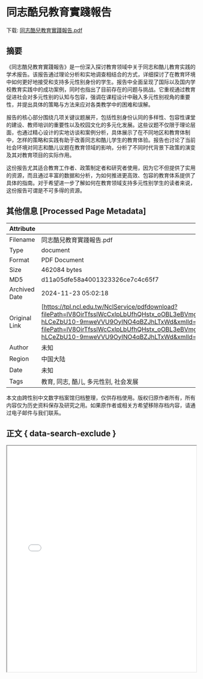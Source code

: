 # 同志酷兒教育實踐報告

<!-- tcd_download_link -->
下载: [同志酷兒教育實踐報告.pdf](同志酷兒教育實踐報告.pdf)
<!-- tcd_download_link_end -->

## 摘要

<!-- tcd_abstract -->
《同志酷兒教育實踐報告》是一份深入探讨教育领域中关于同志和酷儿教育实践的学术报告。该报告通过理论分析和实地调查相结合的方式，详细探讨了在教育环境中如何更好地接受和支持多元性别身份的学生。报告中全面呈现了国际以及国内学校教育实践中的成功案例，同时也指出了目前存在的问题与挑战。它重视通过教育促进社会对多元性别的认知与包容，强调在课程设计中融入多元性别视角的重要性，并提出具体的策略与方法来应对各类教学中的困难和误解。

报告的核心部分围绕几项关键议题展开，包括性别身份认同的多样性、包容性课堂的建设、教师培训的重要性以及校园文化的多元化发展。这些议题不仅限于理论层面，也通过精心设计的实地访谈和案例分析，具体展示了在不同地区和教育体制中，怎样的策略和实践有助于改善同志和酷儿学生的教育体验。报告也讨论了当前社会环境对同志和酷儿议题在教育领域的影响，分析了不同时代背景下政策的演变及其对教育项目的实际作用。

这份报告尤其适合教育工作者、政策制定者和研究者使用，因为它不但提供了实用的资源，而且通过丰富的数据和分析，为如何推进更高效、包容的教育体系提供了具体的指南。对于希望进一步了解如何在教育领域支持多元性别学生的读者来说，这份报告可谓是不可多得的资源。

<!-- tcd_abstract_end -->

## 其他信息 [Processed Page Metadata]

| Attribute       | Value                                  |
|-----------------|----------------------------------------|
| Filename        | 同志酷兒教育實踐報告.pdf                             |
| Type            | document                                 |
| Format          | PDF Document                               |
| Size            | 462084 bytes                           |
| MD5             | d11a05dfe58a4001323326ce7c4c65f7                                  |
| Archived Date   | 2024-11-23 05:02:18                             |
| Original Link   | [https://tpl.ncl.edu.tw/NclService/pdfdownload?filePath=lV8OirTfsslWcCxIpLbUfhQHstx_oOBL3eBVmgJDqmnn6rpnsLSU_5xzFjBu1X1A&imgType=Bn5sH4BGpJw=&key=7xrniGgKFFv52sFejVAGtS_zKYDFH-hLCeZbU10-9mweVVU9OyINO4qBZJhLTxWd&xmlId=0006744268](https://tpl.ncl.edu.tw/NclService/pdfdownload?filePath=lV8OirTfsslWcCxIpLbUfhQHstx_oOBL3eBVmgJDqmnn6rpnsLSU_5xzFjBu1X1A&imgType=Bn5sH4BGpJw=&key=7xrniGgKFFv52sFejVAGtS_zKYDFH-hLCeZbU10-9mweVVU9OyINO4qBZJhLTxWd&xmlId=0006744268)                         |
| Author          | 未知                               |
| Region          | 中国大陆                               |
| Date            | 未知                                 |
| Tags            | 教育, 同志, 酷儿, 多元性别, 社会发展                                 |

本文由跨性别中文数字档案馆归档整理，仅供存档使用。版权归原作者所有，所有内容仅为历史资料保存及研究之用。如果原作者或相关方希望移除存档内容，请通过电子邮件与我们联系。

## 正文 { data-search-exclude }

<!-- tcd_main_text -->
<iframe src="../同志酷兒教育實踐報告.pdf" width="100%" height="600px">
    <p>无法显示PDF，请下载查看。</p>
</iframe>
<!-- tcd_main_text_end -->

